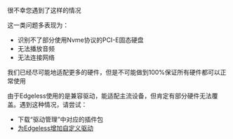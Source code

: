 很不幸您遇到了这样的情况

这一类问题多表现为：
* 识别不了部分使用Nvme协议的PCI-E固态硬盘
* 无法播放音频
* 无法连接网络

我们已经尽可能地适配更多的硬件，但是不可能做到100%保证所有硬件都可以正常使用

由于Edgeless使用的是兼容驱动，能适配主流设备，但肯定有部分硬件无法覆盖。遇到这种情况，请尝试：

* 下载“驱动管理”中对应的插件包
* [为Edgeless增加自定义驱动](../playground/driver.md)